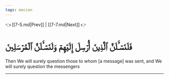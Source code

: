 ```yaml
---
tags: meccan
---
```


👈 [[7-5.md|Prev]] | [[7-7.md|Next]] 👉

# فَلَنَسۡـَٔلَنَّ ٱلَّذِينَ أُرۡسِلَ إِلَيۡهِمۡ وَلَنَسۡـَٔلَنَّ ٱلۡمُرۡسَلِينَ

Then We will surely question those to whom [a message] was sent, and We will surely question the messengers

---

